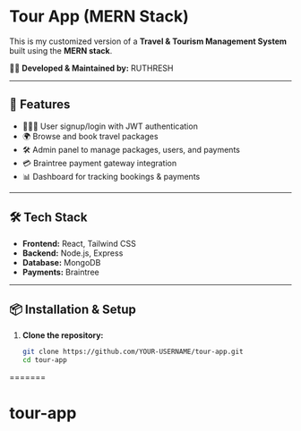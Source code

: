
# Tour App (MERN Stack)

This is my customized version of a **Travel & Tourism Management System** built using the **MERN stack**.

👨‍💻 **Developed & Maintained by:** RUTHRESH  

---

## 🚀 Features
- 🧑‍🤝‍🧑 User signup/login with JWT authentication  
- 🌍 Browse and book travel packages  
- 🛠️ Admin panel to manage packages, users, and payments  
- 💳 Braintree payment gateway integration  
- 📊 Dashboard for tracking bookings & payments  

---

## 🛠️ Tech Stack
- **Frontend:** React, Tailwind CSS  
- **Backend:** Node.js, Express  
- **Database:** MongoDB  
- **Payments:** Braintree  

---

## 📦 Installation & Setup

1. **Clone the repository:**
   ```bash
   git clone https://github.com/YOUR-USERNAME/tour-app.git
   cd tour-app
=======
# tour-app


